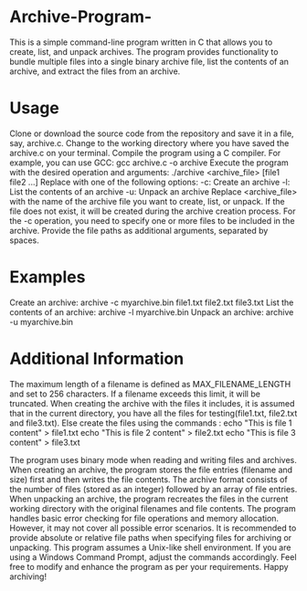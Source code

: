# Archive-Program-
This is a simple command-line program written in C that allows you to create, list, and unpack archives. The program provides functionality to bundle multiple files into a single binary archive file, list the contents of an archive, and extract the files from an archive.

# Usage
Clone or download the source code from the repository and save it in a file, say, archive.c.
Change to the working directory where you have saved the archive.c on your terminal. 
Compile the program using a C compiler. For example, you can use GCC:
  gcc archive.c -o archive
Execute the program with the desired operation and arguments:
  ./archive <operation> <archive_file> [file1 file2 ...]
  Replace <operation> with one of the following options:
    -c: Create an archive
    -l: List the contents of an archive
    -u: Unpack an archive
  Replace <archive_file> with the name of the archive file you want to create, list, or unpack. If the file does not exist, it will be        created during the archive creation process.
  For the -c operation, you need to specify one or more files to be included in the archive. Provide the file paths as additional             arguments, separated by spaces.

# Examples
Create an archive: archive -c myarchive.bin file1.txt file2.txt file3.txt
List the contents of an archive: archive -l myarchive.bin
Unpack an archive: archive -u myarchive.bin

# Additional Information
The maximum length of a filename is defined as MAX_FILENAME_LENGTH and set to 256 characters. If a filename exceeds this limit, it will be truncated.
When creating the archive with the files it includes, it is assumed that in the current directory, you have all the files for testing(file1.txt, file2.txt and file3.txt). Else create the files using the commands :
echo "This is file 1 content" > file1.txt
echo "This is file 2 content" > file2.txt
echo "This is file 3 content" > file3.txt

The program uses binary mode when reading and writing files and archives.
When creating an archive, the program stores the file entries (filename and size) first and then writes the file contents.
The archive format consists of the number of files (stored as an integer) followed by an array of file entries.
When unpacking an archive, the program recreates the files in the current working directory with the original filenames and file contents.
The program handles basic error checking for file operations and memory allocation. However, it may not cover all possible error scenarios.
It is recommended to provide absolute or relative file paths when specifying files for archiving or unpacking.
This program assumes a Unix-like shell environment. If you are using a Windows Command Prompt, adjust the commands accordingly.
Feel free to modify and enhance the program as per your requirements. Happy archiving!
